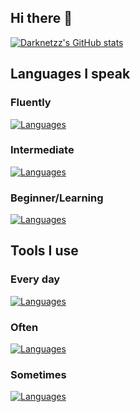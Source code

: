 ## Hi there 👋
[![Darknetzz's GitHub stats](https://github-readme-stats.vercel.app/api?username=Darknetzz&show_icons=true&theme=cobalt)](https://github.com/Darknetzz/github-readme-stats)
<!--
  
  [![Darknetzz's GitHub stats](https://github-readme-stats.vercel.app/api?username=Darknetzz&include_all_commits=true&theme=cobalt)](https://github.com/Darknetzz/github-readme-stats)

-->
## Languages I speak
### Fluently
[![Languages](https://skillicons.dev/icons?i=js,html,css,jquery,bash,php,py)](https://skillicons.dev)

### Intermediate
[![Languages](https://skillicons.dev/icons?i=mysql,powershell,r,ts,regex)](https://skillicons.dev)

### Beginner/Learning
[![Languages](https://skillicons.dev/icons?i=laravel,lua,flutter,rust)](https://skillicons.dev)

## Tools I use
### Every day
[![Languages](https://skillicons.dev/icons?i=ansible,bootstrap,windows,linux,ubuntu,github,gitlab,vscode)](https://skillicons.dev)

### Often
[![Languages](https://skillicons.dev/icons?i=debian,docker,nginx,vim,md,stackoverflow)](https://skillicons.dev)

### Sometimes
[![Languages](https://skillicons.dev/icons?i=obsidian,raspberrypi,azure,django,flask,gcp,kali,mongodb,postman,symfony)](https://skillicons.dev)

<!--
**Darknetzz/Darknetzz** is a ✨ _special_ ✨ repository because its `README.md` (this file) appears on your GitHub profile.

Here are some ideas to get you started:

- 🔭 I’m currently working on ...
- 🌱 I’m currently learning ...
- 👯 I’m looking to collaborate on ...
- 🤔 I’m looking for help with ...
- 💬 Ask me about ...
- 📫 How to reach me: ...
- 😄 Pronouns: ...
- ⚡ Fun fact: ...
-->
